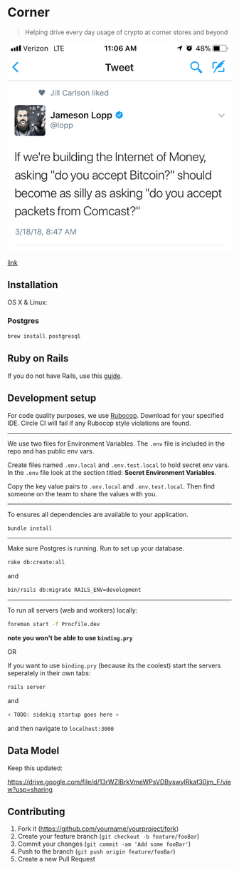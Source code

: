 # Corner

> Helping drive every day usage of crypto at corner stores and beyond

![tweet](https://github.com/helios-coop/corner/blob/master/app/assets/images/jamseson_lopp_tweet.jpg?raw=true)

[link](https://twitter.com/lopp/status/975398250709766144)

## Installation

OS X & Linux:

### Postgres

```sh
brew install postgresql
```

## Ruby on Rails

If you do not have Rails, use this [guide](http://installrails.com).

## Development setup

For code quality purposes, we use [Rubocop](https://github.com/bbatsov/rubocop). Download for your specified IDE. Circle CI will fail if any Rubocop style violations are found.

---

We use two files for Environment Variables.
The `.env` file is included in the repo and has public env vars.

Create files named `.env.local` and `.env.test.local` to hold secret env vars.
In the `.env` file look at the section titled: **Secret Environment Variables**.

Copy the key value pairs to `.env.local` and `.env.test.local`. Then find
someone on the team to share the values with you.

---

To ensures all dependencies are available to your application.

```sh
bundle install
```

---

Make sure Postgres is running. Run to set up your database.

```sh
rake db:create:all
```

and

```sh
bin/rails db:migrate RAILS_ENV=development
```

---

To run all servers (web and workers) locally:

```sh
foreman start -f Procfile.dev
```

**note you won't be able to use `binding.pry`**

OR

If you want to use `binding.pry` (because its the coolest) start the servers seperately in their own tabs:

```sh
rails server
```

and

```sh
< TODO: sidekiq startup goes here >
```

and then navigate to `localhost:3000`

## Data Model

Keep this updated:

https://drive.google.com/file/d/13rWZlBrkVmeWPsVDByswylRkaf30jm_F/view?usp=sharing

## Contributing

1. Fork it (<https://github.com/yourname/yourproject/fork>)
2. Create your feature branch (`git checkout -b feature/fooBar`)
3. Commit your changes (`git commit -am 'Add some fooBar'`)
4. Push to the branch (`git push origin feature/fooBar`)
5. Create a new Pull Request
